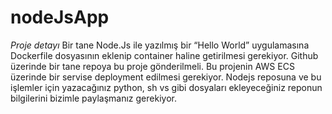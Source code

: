 # nodeJsApp

*Proje detayı*
Bir tane Node.Js ile yazılmış bir “Hello World” uygulamasına Dockerfile dosyasının eklenip container haline getirilmesi gerekiyor.
Github üzerinde bir tane repoya bu proje gönderilmeli. 
Bu projenin AWS ECS üzerinde bir servise deployment edilmesi gerekiyor. 
Nodejs reposuna ve bu işlemler için yazacağınız python, sh vs gibi dosyaları ekleyeceğiniz reponun bilgilerini bizimle paylaşmanız gerekiyor.

